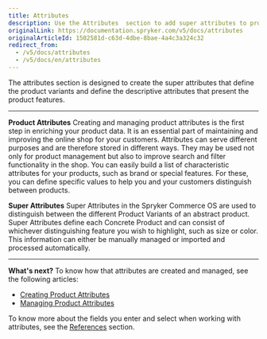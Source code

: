 ```yaml
---
title: Attributes
description: Use the Attributes  section to add super attributes to product variants to highlight its specific peculiarities.
originalLink: https://documentation.spryker.com/v5/docs/attributes
originalArticleId: 1502581d-c63d-4dbe-8bae-4a4c3a324c32
redirect_from:
  - /v5/docs/attributes
  - /v5/docs/en/attributes
---
```


The attributes section is designed to create the super attributes that define the product variants and define the descriptive attributes that present the product features.
***
**Product Attributes**
Creating and managing product attributes is the first step in enriching your product data. It is an essential part of maintaining and improving the online shop for your customers. Attributes can serve different purposes and are therefore stored in different ways. They may be used not only for product management but also to improve search and filter functionality in the shop.
You can easily build a list of characteristic attributes for your products, such as brand or special features. For these, you can define specific values to help you and your customers distinguish between products. 

**Super Attributes**
Super Attributes in the Spryker Commerce OS are used to distinguish between the different Product Variants of an abstract product. Super Attributes define each Concrete Product and can consist of whichever distinguishing feature you wish to highlight, such as size or color. This information can either be manually managed or imported and processed automatically. 
***
**What's next?**
To know how that attributes are created and managed, see the following articles:
* [Creating Product Attributes](/docs/scos/user/user-guides/202005.0/back-office-user-guide/catalog/attributes/creating-a-product-attribute.html)
* [Managing Product Attributes](/docs/scos/user/user-guides/202005.0/back-office-user-guide/catalog/attributes/managing-attributes.html)

To know more about the fields you enter and select when working with attributes, see the [References](/docs/scos/user/user-guides/202005.0/back-office-user-guide/catalog/attributes/references/attributes-reference-information.html) section.
